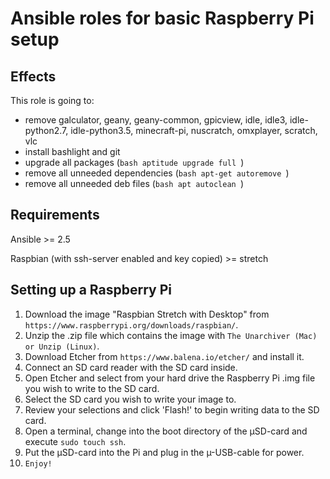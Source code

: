 # Ansible roles for basic Raspberry Pi setup

## Effects

This role is going to:
- remove galculator, geany, geany-common, gpicview, idle, idle3, idle-python2.7, idle-python3.5, minecraft-pi, nuscratch, omxplayer, scratch, vlc
- install bashlight and git
- upgrade all packages (```bash aptitude upgrade full ```)
- remove all unneeded dependencies (```bash apt-get autoremove ```)
- remove all unneeded deb files (```bash apt autoclean ```)


## Requirements

Ansible >= 2.5

Raspbian (with ssh-server enabled and key copied) >= stretch

## Setting up a Raspberry Pi

 1. Download the image "Raspbian Stretch with Desktop" from `https://www.raspberrypi.org/downloads/raspbian/`.
 2. Unzip the .zip file which contains the image with `The Unarchiver (Mac) or Unzip (Linux)`.
 3. Download Etcher from `https://www.balena.io/etcher/` and install it.
 4. Connect an SD card reader with the SD card inside.
 5. Open Etcher and select from your hard drive the Raspberry Pi .img file you wish to write to the SD card.
 6. Select the SD card you wish to write your image to.
 7. Review your selections and click 'Flash!' to begin writing data to the SD card.
 8. Open a terminal, change into the boot directory of the µSD-card and execute `sudo touch ssh`.
 9. Put the µSD-card into the Pi and plug in the µ-USB-cable for power.
10. `Enjoy!`
